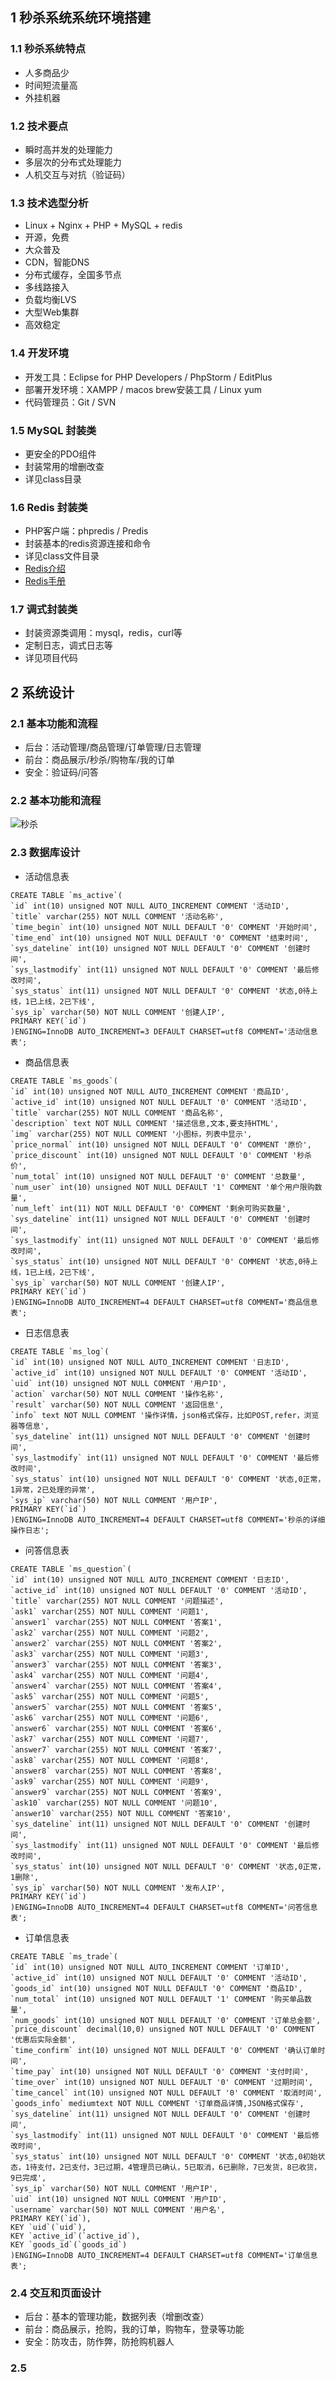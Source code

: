 ## 1 秒杀系统系统环境搭建

### 1.1 秒杀系统特点

- 人多商品少
- 时间短流量高
- 外挂机器

### 1.2 技术要点

- 瞬时高并发的处理能力
- 多层次的分布式处理能力
- 人机交互与对抗（验证码）

### 1.3 技术选型分析

- Linux + Nginx + PHP + MySQL + redis
- 开源，免费
- 大众普及
- CDN，智能DNS
- 分布式缓存，全国多节点
- 多线路接入
- 负载均衡LVS
- 大型Web集群
- 高效稳定

### 1.4 开发环境

- 开发工具：Eclipse for PHP Developers / PhpStorm / EditPlus
- 部署开发环境：XAMPP / macos brew安装工具 / Linux yum
- 代码管理员：Git / SVN

### 1.5 MySQL 封装类

- 更安全的PDO组件
- 封装常用的增删改查
- 详见class目录

### 1.6 Redis 封装类

- PHP客户端：phpredis / Predis
- 封装基本的redis资源连接和命令
- 详见class文件目录
- [Redis介绍](https://redis.io/documentation)
- [Redis手册](https://redis.io/commands)

### 1.7 调式封装类

- 封装资源类调用：mysql，redis，curl等
- 定制日志，调式日志等
- 详见项目代码

## 2 系统设计

### 2.1 基本功能和流程

- 后台：活动管理/商品管理/订单管理/日志管理
- 前台：商品展示/秒杀/购物车/我的订单
- 安全：验证码/问答

### 2.2 基本功能和流程

![秒杀](seckill.png)

### 2.3 数据库设计

- 活动信息表

```
CREATE TABLE `ms_active`(
`id` int(10) unsigned NOT NULL AUTO_INCREMENT COMMENT '活动ID',
`title` varchar(255) NOT NULL COMMENT '活动名称',
`time_begin` int(10) unsigned NOT NULL DEFAULT '0' COMMENT '开始时间',
`time_end` int(10) unsigned NOT NULL DEFAULT '0' COMMENT '结束时间',
`sys_dateline` int(10) unsigned NOT NULL DEFAULT '0' COMMENT '创建时间',
`sys_lastmodify` int(11) unsigned NOT NULL DEFAULT '0' COMMENT '最后修改时间',
`sys_status` int(11) unsigned NOT NULL DEFAULT '0' COMMENT '状态,0待上线，1已上线，2已下线',
`sys_ip` varchar(50) NOT NULL COMMENT '创建人IP',
PRIMARY KEY(`id`)
)ENGING=InnoDB AUTO_INCREMENT=3 DEFAULT CHARSET=utf8 COMMENT='活动信息表';
```

- 商品信息表

```
CREATE TABLE `ms_goods`(
`id` int(10) unsigned NOT NULL AUTO_INCREMENT COMMENT '商品ID',
`active_id` int(10) unsigned NOT NULL DEFAULT '0' COMMENT '活动ID',
`title` varchar(255) NOT NULL COMMENT '商品名称',
`description` text NOT NULL COMMENT '描述信息,文本,要支持HTML',
`img` varchar(255) NOT NULL COMMENT '小图标，列表中显示',
`price_normal` int(10) unsigned NOT NULL DEFAULT '0' COMMENT '原价',
`price_discount` int(10) unsigned NOT NULL DEFAULT '0' COMMENT '秒杀价',
`num_total` int(10) unsigned NOT NULL DEFAULT '0' COMMENT '总数量',
`num_user` int(10) unsigned NOT NULL DEFAULT '1' COMMENT '单个用户限购数量',
`num_left` int(11) NOT NULL DEFAULT '0' COMMENT '剩余可购买数量',
`sys_dateline` int(11) unsigned NOT NULL DEFAULT '0' COMMENT '创建时间',
`sys_lastmodify` int(11) unsigned NOT NULL DEFAULT '0' COMMENT '最后修改时间',
`sys_status` int(10) unsigned NOT NULL DEFAULT '0' COMMENT '状态,0待上线，1已上线，2已下线',
`sys_ip` varchar(50) NOT NULL COMMENT '创建人IP',
PRIMARY KEY(`id`)
)ENGING=InnoDB AUTO_INCREMENT=4 DEFAULT CHARSET=utf8 COMMENT='商品信息表';
```

- 日志信息表

```
CREATE TABLE `ms_log`(
`id` int(10) unsigned NOT NULL AUTO_INCREMENT COMMENT '日志ID',
`active_id` int(10) unsigned NOT NULL DEFAULT '0' COMMENT '活动ID',
`uid` int(10) unsigned NOT NULL COMMENT '用户ID',
`action` varchar(50) NOT NULL COMMENT '操作名称',
`result` varchar(50) NOT NULL COMMENT '返回信息',
`info` text NOT NULL COMMENT '操作详情，json格式保存，比如POST,refer，浏览器等信息',
`sys_dateline` int(11) unsigned NOT NULL DEFAULT '0' COMMENT '创建时间',
`sys_lastmodify` int(11) unsigned NOT NULL DEFAULT '0' COMMENT '最后修改时间',
`sys_status` int(10) unsigned NOT NULL DEFAULT '0' COMMENT '状态,0正常，1异常，2已处理的异常',
`sys_ip` varchar(50) NOT NULL COMMENT '用户IP',
PRIMARY KEY(`id`)
)ENGING=InnoDB AUTO_INCREMENT=4 DEFAULT CHARSET=utf8 COMMENT='秒杀的详细操作日志';
```

- 问答信息表

```
CREATE TABLE `ms_question`(
`id` int(10) unsigned NOT NULL AUTO_INCREMENT COMMENT '日志ID',
`active_id` int(10) unsigned NOT NULL DEFAULT '0' COMMENT '活动ID',
`title` varchar(255) NOT NULL COMMENT '问题描述',
`ask1` varchar(255) NOT NULL COMMENT '问题1',
`answer1` varchar(255) NOT NULL COMMENT '答案1',
`ask2` varchar(255) NOT NULL COMMENT '问题2',
`answer2` varchar(255) NOT NULL COMMENT '答案2',
`ask3` varchar(255) NOT NULL COMMENT '问题3',
`answer3` varchar(255) NOT NULL COMMENT '答案3',
`ask4` varchar(255) NOT NULL COMMENT '问题4',
`answer4` varchar(255) NOT NULL COMMENT '答案4',
`ask5` varchar(255) NOT NULL COMMENT '问题5',
`answer5` varchar(255) NOT NULL COMMENT '答案5',
`ask6` varchar(255) NOT NULL COMMENT '问题6',
`answer6` varchar(255) NOT NULL COMMENT '答案6',
`ask7` varchar(255) NOT NULL COMMENT '问题7',
`answer7` varchar(255) NOT NULL COMMENT '答案7',
`ask8` varchar(255) NOT NULL COMMENT '问题8',
`answer8` varchar(255) NOT NULL COMMENT '答案8',
`ask9` varchar(255) NOT NULL COMMENT '问题9',
`answer9` varchar(255) NOT NULL COMMENT '答案9',
`ask10` varchar(255) NOT NULL COMMENT '问题10',
`answer10` varchar(255) NOT NULL COMMENT '答案10',
`sys_dateline` int(11) unsigned NOT NULL DEFAULT '0' COMMENT '创建时间',
`sys_lastmodify` int(11) unsigned NOT NULL DEFAULT '0' COMMENT '最后修改时间',
`sys_status` int(10) unsigned NOT NULL DEFAULT '0' COMMENT '状态,0正常，1删除',
`sys_ip` varchar(50) NOT NULL COMMENT '发布人IP',
PRIMARY KEY(`id`)
)ENGING=InnoDB AUTO_INCREMENT=4 DEFAULT CHARSET=utf8 COMMENT='问答信息表';
```

- 订单信息表

```
CREATE TABLE `ms_trade`(
`id` int(10) unsigned NOT NULL AUTO_INCREMENT COMMENT '订单ID',
`active_id` int(10) unsigned NOT NULL DEFAULT '0' COMMENT '活动ID',
`goods_id` int(10) unsigned NOT NULL DEFAULT '0' COMMENT '商品ID',
`num_total` int(10) unsigned NOT NULL DEFAULT '1' COMMENT '购买单品数量',
`num_goods` int(10) unsigned NOT NULL DEFAULT '0' COMMENT '订单总金额',
`price_discount` decimal(10,0) unsigned NOT NULL DEFAULT '0' COMMENT '优惠后实际金额',
`time_confirm` int(10) unsigned NOT NULL DEFAULT '0' COMMENT '确认订单时间',
`time_pay` int(10) unsigned NOT NULL DEFAULT '0' COMMENT '支付时间',
`time_over` int(10) unsigned NOT NULL DEFAULT '0' COMMENT '过期时间',
`time_cancel` int(10) unsigned NOT NULL DEFAULT '0' COMMENT '取消时间',
`goods_info` mediumtext NOT NULL COMMENT '订单商品详情,JSON格式保存',
`sys_dateline` int(11) unsigned NOT NULL DEFAULT '0' COMMENT '创建时间',
`sys_lastmodify` int(11) unsigned NOT NULL DEFAULT '0' COMMENT '最后修改时间',
`sys_status` int(10) unsigned NOT NULL DEFAULT '0' COMMENT '状态,0初始状态，1待支付，2已支付，3已过期，4管理员已确认，5已取消，6已删除，7已发货，8已收货，9已完成',
`sys_ip` varchar(50) NOT NULL COMMENT '用户IP',
`uid` int(10) unsigned NOT NULL COMMENT '用户ID',
`username` varchar(50) NOT NULL COMMENT '用户名',
PRIMARY KEY(`id`),
KEY `uid`(`uid`),
KEY `active_id`(`active_id`),
KEY `goods_id`(`goods_id`)
)ENGING=InnoDB AUTO_INCREMENT=4 DEFAULT CHARSET=utf8 COMMENT='订单信息表';
```

### 2.4 交互和页面设计

- 后台：基本的管理功能，数据列表（增删改查）
- 前台：商品展示，抢购，我的订单，购物车，登录等功能
- 安全：防攻击，防作弊，防抢购机器人

### 2.5